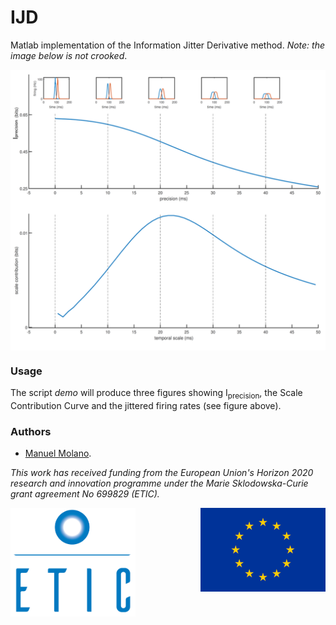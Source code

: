 # IJD

Matlab implementation of the Information Jitter Derivative method. *Note: the image below is not crooked*.

<img src="figs/IJD.png" width="600px" alt="the image is not crooked" align="middle">

### Usage

The script *demo* will produce three figures showing I<sub>precision</sub>, the Scale Contribution Curve and the jittered firing rates (see figure above).



### Authors
* [Manuel Molano](https://github.com/manuelmolano).

*This work has received funding from the European Union's Horizon 2020 research and innovation programme under the Marie Sklodowska-Curie grant agreement No 699829 (ETIC).*

<img src="figs/LOGO.png" alt="ETIC" width="200px" align="left">
<img src="figs/flag_yellow_low.jpg" width="200px" align="right">
